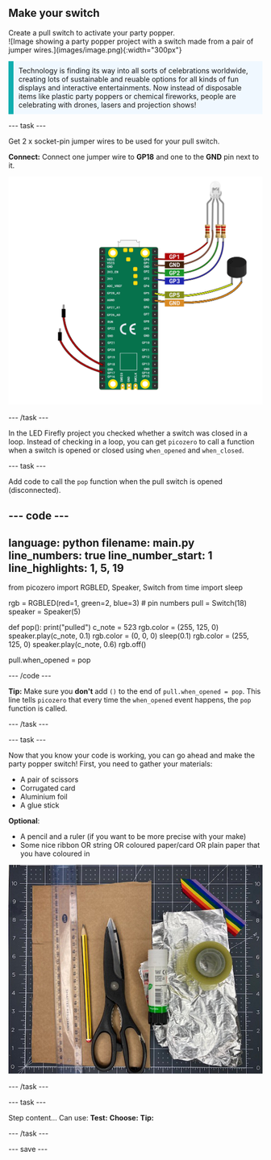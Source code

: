 ## Make your switch

<div style="display: flex; flex-wrap: wrap">
<div style="flex-basis: 200px; flex-grow: 1; margin-right: 15px;">
Create a pull switch to activate your party popper.
</div>
<div>
![Image showing a party popper project with a switch made from a pair of jumper wires.](images/image.png){:width="300px"}
</div>
</div>

<p style='border-left: solid; border-width:10px; border-color: #0faeb0; background-color: aliceblue; padding: 10px;'>
Technology is finding its way into all sorts of celebrations worldwide, creating lots of sustainable and reuable options for all kinds of fun displays and interactive entertainments. Now instead of disposable items like plastic party poppers or chemical fireworks, people are celebrating with drones, lasers and projection shows!
</p>

--- task ---

Get 2 x socket-pin jumper wires to be used for your pull switch. 

**Connect:** Connect one jumper wire to **GP18** and one to the **GND** pin next to it. 

![A wiring diagram showing a jumper wire attached to GP18 and another jumper wire attached to GND.](images/jumper-switch.png)

--- /task ---

In the LED Firefly project you checked whether a switch was closed in a loop. Instead of checking in a loop, you can get `picozero` to call a function when a switch is opened or closed using `when_opened` and `when_closed`. 


--- task ---

Add code to call the `pop` function when the pull switch is opened (disconnected).

--- code ---
---
language: python
filename: main.py 
line_numbers: true
line_number_start: 1
line_highlights: 1, 5, 19
---
from picozero import RGBLED, Speaker, Switch
from time import sleep

rgb = RGBLED(red=1, green=2, blue=3) # pin numbers 
pull = Switch(18)
speaker = Speaker(5)

def pop():
    print("pulled")
    c_note = 523
    rgb.color = (255, 125, 0)
    speaker.play(c_note, 0.1)
    rgb.color = (0, 0, 0)
    sleep(0.1)
    rgb.color = (255, 125, 0)
    speaker.play(c_note, 0.6)
    rgb.off()
        
pull.when_opened = pop 

--- /code ---

**Tip:** Make sure you **don't** add `()` to the end of `pull.when_opened = pop`. This line tells `picozero` that every time the `when_opened` event happens, the `pop` function is called. 


--- /task ---

--- task ---

Now that you know your code is working, you can go ahead and make the party popper switch! First, you need to gather your materials:

- A pair of scissors
- Corrugated card
- Aluminium foil
- A glue stick

**Optional**:

- A pencil and a ruler (if you want to be more precise with your make)
- Some nice ribbon OR string OR coloured paper/card OR plain paper that you have coloured in

![The image shows a piece of corrugated card, some aluminium foil, a pencil, a ruler, a glue stick, a pair of scissors and a piece of rainbow coloured ribbon.](images/switch-gather-materials.jpg)

--- /task ---

--- task ---

Step content... 
Can use:
**Test:**
**Choose:**
**Tip:**

--- /task ---

--- save ---


